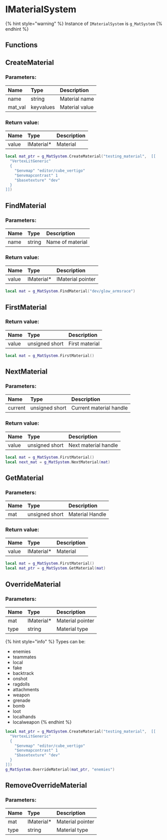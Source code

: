 # IMaterialSystem

{% hint style="warning" %}
Instance of `IMaterialSystem` is `g_MatSystem`
{% endhint %}

## Functions

## CreateMaterial

### Parameters:

| Name | Type | Description |
| :--- | :--- | :--- |
| name | string | Material name |
| mat\_val | keyvalues | Material value |

### Return value:

| Name | Type | Description |
| :--- | :--- | :--- |
| value | IMaterial\* | Material |

```lua
local mat_ptr = g_MatSystem.CreateMaterial("testing_material",  [[
  "VertexLitGeneric"
  {
    "$envmap" "editor/cube_vertigo"
    "$envmapcontrast" 1
    "$basetexture" "dev"
  }  
]])
```

## FindMaterial

### Parameters:

| Name | Type | Description |
| :--- | :--- | :--- |
| name | string | Name of material |

### Return value:

| Name | Type | Description |
| :--- | :--- | :--- |
| value | IMaterial\* | IMaterial pointer |

```lua
local mat = g_MatSystem.FindMaterial("dev/glow_armsrace")
```

## FirstMaterial

### Return value:

| Name | Type | Description |
| :--- | :--- | :--- |
| value | unsigned short | First material |

```lua
local mat = g_MatSystem.FirstMaterial()
```

## NextMaterial

### Parameters:

| Name | Type | Description |
| :--- | :--- | :--- |
| current | unsigned short | Current material handle |

### Return value:

| Name | Type | Description |
| :--- | :--- | :--- |
| value | unsigned short | Next material handle |

```lua
local mat = g_MatSystem.FirstMaterial()
local next_mat = g_MatSystem.NextMaterial(mat)
```

## GetMaterial

### Parameters:

| Name | Type | Description |
| :--- | :--- | :--- |
| mat | unsigned short | Material Handle |

### Return value:

| Name | Type | Description |
| :--- | :--- | :--- |
| value | IMaterial\* | Material |

```lua
local mat = g_MatSystem.FirstMaterial()
local mat_ptr = g_MatSystem.GetMaterial(mat)
```

## OverrideMaterial

### Parameters:

| Name | Type | Description |
| :--- | :--- | :--- |
| mat | IMaterial\* | Material pointer |
| type | string | Material type |

{% hint style="info" %}
Types can be:

* enemies
* teammates
* local
* fake
* backtrack
* onshot
* ragdolls
* attachments
* weapon
* grenade
* bomb
* loot
* localhands
* localweapon
{% endhint %}

```lua
local mat_ptr = g_MatSystem.CreateMaterial("testing_material",  [[
  "VertexLitGeneric"
  {
    "$envmap" "editor/cube_vertigo"
    "$envmapcontrast" 1
    "$basetexture" "dev"
  }  
]])
g_MatSystem.OverrideMaterial(mat_ptr, "enemies")
```

## RemoveOverrideMaterial

### Parameters:

| Name | Type | Description |
| :--- | :--- | :--- |
| mat | IMaterial\* | Material pointer |
| type | string | Material type |

```lua

```
